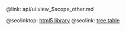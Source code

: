 @link: api/ui.view_$scope_other.md

@seolinktop: [html5 library](https://webix.com)
@seolink: [tree table](https://webix.com/widget/treetable/)
